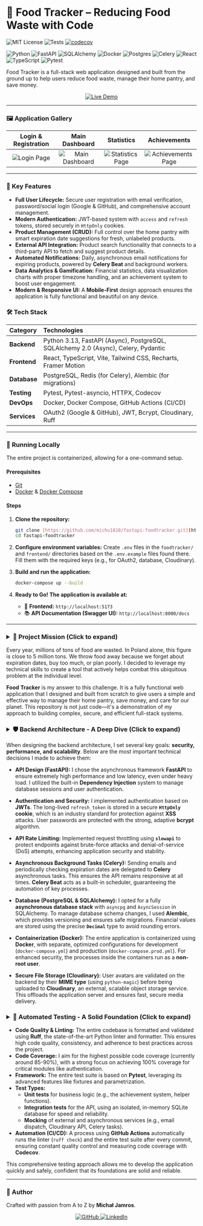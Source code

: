 # 🍲 Food Tracker – Reducing Food Waste with Code

![MIT License](https://img.shields.io/github/license/michu1810/fastapi-foodtracker?style=flat-square)
![Tests](https://github.com/michu1810/fastapi-foodtracker/actions/workflows/tests.yml/badge.svg?style=flat-square)
[![codecov](https://codecov.io/gh/michu1810/fastapi-foodtracker/branch/main/graph/badge.svg?token=87SFXHBP46)](https://codecov.io/gh/michu1810/fastapi-foodtracker)

![Python](https://img.shields.io/badge/python-3.13-blue?style=flat-square)
![FastAPI](https://img.shields.io/badge/FastAPI-0.115-green?style=flat-square)
![SQLAlchemy](https://img.shields.io/badge/SQLAlchemy-2.0-red?style=flat-square)
![Docker](https://img.shields.io/badge/docker-%230db7ed.svg?style=flat-square&logo=docker&logoColor=white)
![Postgres](https://img.shields.io/badge/postgres-%23316192.svg?style=flat-square&logo=postgresql&logoColor=white)
![Celery](https://img.shields.io/badge/Celery-37782A?style=flat-square&logo=celery&logoColor=white)
![React](https://img.shields.io/badge/react-%2320232a.svg?style=flat-square&logo=react&logoColor=%2361DAFB)
![TypeScript](https://img.shields.io/badge/typescript-%23007ACC.svg?style=flat-square&logo=typescript&logoColor=white)
![Pytest](https://img.shields.io/badge/pytest-✓-green?style=flat-square)

Food Tracker is a full-stack web application designed and built from the ground up to help users reduce food waste, manage their home pantry, and save money.

<p align="center">
  <a href="https://fastapi-foodtracker.vercel.app" target="_blank">
    <img src="https://img.shields.io/badge/Launch%20Live%20Demo-007ACC?style=for-the-badge&logo=vercel&logoColor=white" alt="Live Demo"/>
  </a>
</p>

---

### 🖼️ Application Gallery

| Login & Registration | Main Dashboard | Statistics | Achievements |
| :---: | :---: | :---: | :---: |
| ![Login Page](https://imgur.com/FF3zlVz.png) | ![Main Dashboard](https://imgur.com/3ciOqZF.png) | ![Statistics Page](https://imgur.com/xAzbQE2.png) | ![Achievements Page](https://imgur.com/JnkB6KY.png) |

---

### 🌟 Key Features

* **Full User Lifecycle:** Secure user registration with email verification, password/social login (Google & GitHub), and comprehensive account management.
* **Modern Authentication:** JWT-based system with `access` and `refresh` tokens, stored securely in `HttpOnly` cookies.
* **Product Management (CRUD):** Full control over the home pantry with smart expiration date suggestions for fresh, unlabeled products.
* **External API Integration:** Product search functionality that connects to a third-party API to fetch and suggest product details.
* **Automated Notifications:** Daily, asynchronous email notifications for expiring products, powered by **Celery Beat** and background workers.
* **Data Analytics & Gamification:** Financial statistics, data visualization charts with proper timezone handling, and an achievement system to boost user engagement.
* **Modern & Responsive UI:** A **Mobile-First** design approach ensures the application is fully functional and beautiful on any device.

### 🛠️ Tech Stack

| Category | Technologies |
| :--- | :--- |
| **Backend** | Python 3.13, FastAPI (Async), PostgreSQL, SQLAlchemy 2.0 (Async), Celery, Pydantic |
| **Frontend** | React, TypeScript, Vite, Tailwind CSS, Recharts, Framer Motion |
| **Database** | PostgreSQL, Redis (for Celery), Alembic (for migrations) |
| **Testing** | Pytest, Pytest-asyncio, HTTPX, Codecov |
| **DevOps** | Docker, Docker Compose, GitHub Actions (CI/CD) |
| **Services** | OAuth2 (Google & GitHub), JWT, Bcrypt, Cloudinary, Ruff |

---

### 🚀 Running Locally

The entire project is containerized, allowing for a one-command setup.

#### Prerequisites
* [Git](https://git-scm.com/)
* [Docker](https://www.docker.com/) & [Docker Compose](https://docs.docker.com/compose/)

#### Steps
1.  **Clone the repository:**
    ```bash
    git clone [https://github.com/michu1810/fastapi-foodtracker.git](https://github.com/michu1810/fastapi-foodtracker.git)
    cd fastapi-foodtracker
    ```

2.  **Configure environment variables:**
    Create `.env` files in the `foodtracker/` and `frontend/` directories based on the `.env.example` files found there. Fill them with the required keys (e.g., for OAuth2, database, Cloudinary).

3.  **Build and run the application:**
    ```bash
    docker-compose up --build
    ```

4.  **Ready to Go! The application is available at:**
    * 🚀 **Frontend:** `http://localhost:5173`
    * 📚 **API Documentation (Swagger UI):** `http://localhost:8000/docs`

---

### <details><summary>🎯 Project Mission (Click to expand)</summary>

Every year, millions of tons of food are wasted. In Poland alone, this figure is close to 5 million tons. We throw food away because we forget about expiration dates, buy too much, or plan poorly. I decided to leverage my technical skills to create a tool that actively helps combat this ubiquitous problem at the individual level.

**Food Tracker** is my answer to this challenge. It is a fully functional web application that I designed and built from scratch to give users a simple and effective way to manage their home pantry, save money, and care for our planet. This repository is not just code—it's a demonstration of my approach to building complex, secure, and efficient full-stack systems.
</details>

### <details><summary>🛡️ Backend Architecture - A Deep Dive (Click to expand)</summary>

When designing the backend architecture, I set several key goals: **security, performance, and scalability**. Below are the most important technical decisions I made to achieve them:

-   **API Design (FastAPI):** I chose the asynchronous framework **FastAPI** to ensure extremely high performance and low latency, even under heavy load. I utilized the built-in **Dependency Injection** system to manage database sessions and user authentication.

-   **Authentication and Security:** I implemented authentication based on **JWTs**. The long-lived `refresh_token` is stored in a secure **`HttpOnly` cookie**, which is an industry standard for protection against **XSS** attacks. User passwords are protected with the strong, adaptive **bcrypt** algorithm.

-   **API Rate Limiting:** Implemented request throttling using **`slowapi`** to protect endpoints against brute-force attacks and denial-of-service (DoS) attempts, enhancing application security and stability.

-   **Asynchronous Background Tasks (Celery):** Sending emails and periodically checking expiration dates are delegated to **Celery** asynchronous tasks. This ensures the API remains responsive at all times. **Celery Beat** acts as a built-in scheduler, guaranteeing the automation of key processes.

-   **Database (PostgreSQL & SQLAlchemy):** I opted for a fully **asynchronous database stack** with `asyncpg` and `AsyncSession` in SQLAlchemy. To manage database schema changes, I used **Alembic**, which provides versioning and ensures safe migrations. Financial values are stored using the precise **`Decimal`** type to avoid rounding errors.

-   **Containerization (Docker):** The entire application is containerized using **Docker**, with separate, optimized configurations for development (`docker-compose.yml`) and production (`docker-compose.prod.yml`). For enhanced security, the processes inside the containers run as a **non-root user**.

-   **Secure File Storage (Cloudinary):** User avatars are validated on the backend by their **MIME type** (using `python-magic`) before being uploaded to **Cloudinary**, an external, scalable object storage service. This offloads the application server and ensures fast, secure media delivery.
</details>

### <details><summary>🧪 Automated Testing - A Solid Foundation (Click to expand)</summary>

-   **Code Quality & Linting:** The entire codebase is formatted and validated using **Ruff**, the state-of-the-art Python linter and formatter. This ensures high code quality, consistency, and adherence to best practices across the project.
-   **Code Coverage:** I aim for the highest possible code coverage (currently around 85-90%), with a strong focus on achieving 100% coverage for critical modules like authentication.
-   **Framework:** The entire test suite is based on **Pytest**, leveraging its advanced features like fixtures and parametrization.
-   **Test Types:**
    -   **Unit tests** for business logic (e.g., the achievement system, helper functions).
    -   **Integration tests** for the API, using an isolated, in-memory SQLite database for speed and reliability.
    -   **Mocking** of external and asynchronous services (e.g., email dispatch, Cloudinary API, Celery tasks).
-   **Automation (CI/CD):** A process using **GitHub Actions** automatically runs the linter (`ruff check`) and the entire test suite after every commit, ensuring constant quality control and measuring code coverage with **Codecov**.

This comprehensive testing approach allows me to develop the application quickly and safely, confident that its foundations are solid and reliable.
</details>

---

### 👤 Author

Crafted with passion from A to Z by **Michał Jamros**.

<p align="center">
    <a href="https://github.com/michu1810" target="_blank">
        <img src="https://img.shields.io/badge/github-%23121011.svg?style=for-the-badge&logo=github&logoColor=white" alt="GitHub">
    </a>
    <a href="https://www.linkedin.com/in/michal-jamros/" target="_blank">
        <img src="https://img.shields.io/badge/linkedin-%230077B5.svg?style=for-the-badge&logo=linkedin&logoColor=white" alt="LinkedIn">
    </a>
</p>
